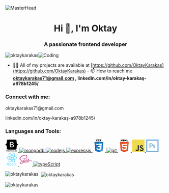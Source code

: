 ![MasterHead](https://img.freepik.com/free-vector/frontend-developer-typographic-header-website-interface-design-improvement-web-page-programming-coding-testing-it-profession-isolated-flat-vector-illustration_613284-304.jpg?w=2000)
<h1 align="center">Hi 👋, I'm Oktay</h1>
<h3 align="center">A passionate frontend developer</h3>
<img
  align="right"
  alt="Coding"
  width="400"
  src="https://i.pinimg.com/originals/e4/26/70/e426702edf874b181aced1e2fa5c6cde.gif"
/>

<p align="left">
  <img
    src="https://komarev.com/ghpvc/?username=oktaykarakas&label=Profile%20views&color=0e75b6&style=flat"
    alt="oktaykarakas"
  />
</p>

- 👨‍💻 All of my
projects are available at
[https://github.com/OktayKarakas](https://github.com/OktayKarakas) - 📫 How to
reach me **oktaykarakas71@gmail.com , linkedin.com/in/oktay-karakaş-a978b1245/**

<h3 align="left">Connect with me:</h3>
<p align="left">
  oktaykarakas71@gmail.com
</p>
<p align="left">
  linkedin.com/in/oktay-karakaş-a978b1245/
</p>

<h3 align="left">Languages and Tools:</h3>
<p align="left">
  </a>
  <a href="https://getbootstrap.com" target="_blank" rel="noreferrer">
    <img
      src="https://raw.githubusercontent.com/devicons/devicon/master/icons/bootstrap/bootstrap-plain-wordmark.svg"
      alt="bootstrap"
      width="40"
      height="40"
    />
  </a>
  <a href="" target="_blank" rel="noreferrer">
    <img
      src="https://g.foolcdn.com/art/companylogos/square/mdb.png"
      alt="mongodb"
      width="40"
      height="40"
    />
  </a>
  <a href="" target="_blank" rel="noreferrer">
    <img
      src="https://www.devteam.space/wp-content/uploads/2022/05/nodejs.jpg"
      alt="nodejs"
      width="40"
      height="40"
    />
  </a>
  <a href="" target="_blank" rel="noreferrer">
    <img
      src="https://miro.medium.com/max/1400/1*i2fRBk3GsYLeUk_Rh7AzHw.png"
      alt="expressjs"
      width="40"
      height="40"
    />
  </a>
  <a href="https://www.w3schools.com/css/" target="_blank" rel="noreferrer">
    <img
      src="https://raw.githubusercontent.com/devicons/devicon/master/icons/css3/css3-original-wordmark.svg"
      alt="css3"
      width="40"
      height="40"
    />
  </a>
  <a href="https://git-scm.com/" target="_blank" rel="noreferrer">
    <img
      src="https://www.vectorlogo.zone/logos/git-scm/git-scm-icon.svg"
      alt="git"
      width="40"
      height="40"
    />
  </a>
  <a href="https://www.w3.org/html/" target="_blank" rel="noreferrer">
    <img
      src="https://raw.githubusercontent.com/devicons/devicon/master/icons/html5/html5-original-wordmark.svg"
      alt="html5"
      width="40"
      height="40"
    />
  </a>
  <a
    href="https://developer.mozilla.org/en-US/docs/Web/JavaScript"
    target="_blank"
    rel="noreferrer"
  >
    <img
      src="https://raw.githubusercontent.com/devicons/devicon/master/icons/javascript/javascript-original.svg"
      alt="javascript"
      width="40"
      height="40"
    />
  </a>
  <a href="https://www.photoshop.com/en" target="_blank" rel="noreferrer">
    <img
      src="https://raw.githubusercontent.com/devicons/devicon/master/icons/photoshop/photoshop-line.svg"
      alt="photoshop"
      width="40"
      height="40"
    />
  </a>
  <a href="https://reactjs.org/" target="_blank" rel="noreferrer">
    <img
      src="https://raw.githubusercontent.com/devicons/devicon/master/icons/react/react-original-wordmark.svg"
      alt="react"
      width="40"
      height="40"
    />
  </a>
  <a href="https://sass-lang.com" target="_blank" rel="noreferrer">
    <img
      src="https://raw.githubusercontent.com/devicons/devicon/master/icons/sass/sass-original.svg"
      alt="sass"
      width="40"
      height="40"
    />
  </a>
  <a href="https://sass-lang.com" target="_blank" rel="noreferrer">
    <img
      src="https://miro.medium.com/max/816/1*TpbxEQy4ckB-g31PwUQPlg.png"
      alt="typeScript"
      width="40"
      height="40"
    />
  </a>
</p>

<p>
  <img
    align="left"
    src="https://github-readme-stats.vercel.app/api/top-langs?username=oktaykarakas&show_icons=true&locale=en&layout=compact"
    alt="oktaykarakas"
  />
</p>

<p>
  &nbsp;
  <img
    align="center"
    src="https://github-readme-stats.vercel.app/api?username=oktaykarakas&show_icons=true&locale=en"
    alt="oktaykarakas"
  />
</p>

<p>
  <img
    align="center"
    src="https://github-readme-streak-stats.herokuapp.com/?user=oktaykarakas&"
    alt="oktaykarakas"
  />
</p>
